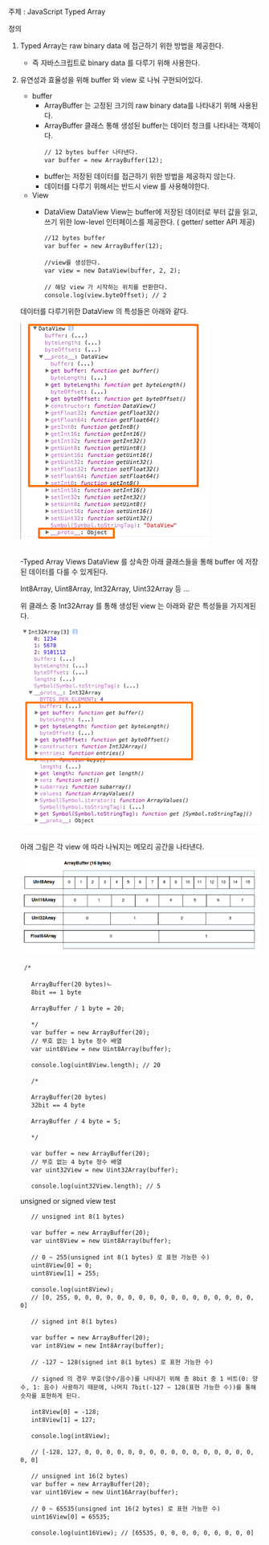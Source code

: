 ~~~
~~~

주제 : JavaScript Typed Array

정의
1. Typed Array는 raw binary data 에 접근하기 위한 방법을 제공한다.
    - 즉 자바스크립트로 binary data 를 다루기 위해 사용한다.

2. 유연성과 효율성을 위해 buffer 와 view 로 나눠 구현되어있다.
    - buffer
      - ArrayBuffer 는 고정된 크기의 raw binary data를 나타내기 위해 사용된다.
      - ArrayBuffer 클래스 통해 생성된 buffer는 데이터 청크를 나타내는 객체이다.
        ~~~
        // 12 bytes buffer 나타낸다.
        var buffer = new ArrayBuffer(12);
        ~~~
      - buffer는 저장된 데이터를 접근하기 위한 방법을 제공하지 않는다.
      - 데이터를 다루기 위해서는 반드시 view 를 사용해야한다.
   - View
     - DataView
        DataView View는 buffer에 저장된 데이터로 부터 값을 읽고, 쓰기 위한 low-level 인터페이스를 제공한다. ( getter/ setter API 제공)

        ~~~
        //12 bytes buffer
        var buffer = new ArrayBuffer(12);

        //view를 생성한다.
        var view = new DataView(buffer, 2, 2);

        // 해당 view 가 시작하는 위치를 반환한다.
        console.log(view.byteOffset); // 2
        ~~~
    
    데이터를 다루기위한 DataView 의 특성들은 아래와 같다.

    ![Declaration](../Src/20190314_js-grammar_TypeArray-0.PNG)

    -Typed Array Views
    DataView 를 상속한 아래 클래스들을 통해 buffer 에 저장된 데이터를 다룰 수 있게된다.
    
    Int8Array, Uint8Array, Int32Array, Uint32Array 등 …
    
    위 클래스 중 Int32Array 를 통해 생성된 view 는 아래와 같은 특성들을 가지게된다.

     ![Declaration](../Src/20190314_js-grammar_TypeArray-1.PNG)

     아래 그림은 각 view 에 따라 나눠지는 메모리 공간을 나타낸다.

     ![Declaration](../Src/20190314_js-grammar_TypeArray-2.PNG)

     ~~~
      /*

        ArrayBuffer(20 bytes)ㄴ
        8bit == 1 byte

        ArrayBuffer / 1 byte = 20;

        */
        var buffer = new ArrayBuffer(20);
        // 부호 없는 1 byte 정수 배열
        var uint8View = new Uint8Array(buffer);

        console.log(uint8View.length); // 20

        /*

        ArrayBuffer(20 bytes)
        32bit == 4 byte

        ArrayBuffer / 4 byte = 5;

        */

        var buffer = new ArrayBuffer(20);
        // 부호 없는 4 byte 정수 배열
        var uint32View = new Uint32Array(buffer);

        console.log(uint32View.length); // 5
     ~~~

     unsigned or signed view test

     ~~~
        // unsigned int 8(1 bytes)

        var buffer = new ArrayBuffer(20);
        var uint8View = new Uint8Array(buffer);

        // 0 ~ 255(unsigned int 8(1 bytes) 로 표현 가능한 수)
        uint8View[0] = 0;
        uint8View[1] = 255;

        console.log(uint8View); 
        // [0, 255, 0, 0, 0, 0, 0, 0, 0, 0, 0, 0, 0, 0, 0, 0, 0, 0, 0, 0]

        // signed int 8(1 bytes)

        var buffer = new ArrayBuffer(20);
        var int8View = new Int8Array(buffer);

        // -127 ~ 128(signed int 8(1 bytes) 로 표현 가능한 수)

        // signed 의 경우 부호(양수/음수)를 나타내기 위해 총 8bit 중 1 비트(0: 양수, 1: 음수) 사용하기 때문에, 나머지 7bit(-127 ~ 128(표현 가능한 수))를 통해 숫자를 표현하게 된다.

        int8View[0] = -128;
        int8View[1] = 127;

        console.log(int8View); 
        
        // [-128, 127, 0, 0, 0, 0, 0, 0, 0, 0, 0, 0, 0, 0, 0, 0, 0, 0, 0, 0]

        // unsigned int 16(2 bytes)
        var buffer = new ArrayBuffer(20);
        var uint16View = new Uint16Array(buffer);

        // 0 ~ 65535(unsigned int 16(2 bytes) 로 표현 가능한 수)
        uint16View[0] = 65535;

        console.log(uint16View); // [65535, 0, 0, 0, 0, 0, 0, 0, 0, 0]
     ~~~
